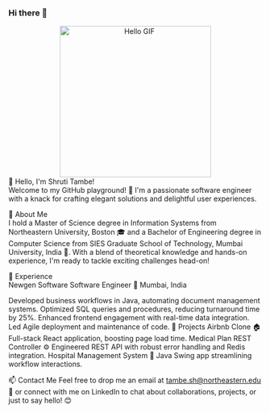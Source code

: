 ### Hi there 👋

<div align="center">
  <img src="https://media.giphy.com/media/l41YtZOb9EUfE2Y3i/giphy.gif" alt="Hello GIF" width="300"/>
</div>
👋 Hello, I'm Shruti Tambe! <br>
Welcome to my GitHub playground! 🎉 I'm a passionate software engineer with a knack for crafting elegant solutions and delightful user experiences.

🌟 About Me <br>
I hold a Master of Science degree in Information Systems from Northeastern University, Boston 🎓 and a Bachelor of Engineering degree in Computer Science from SIES Graduate School of Technology, Mumbai University, India 🚀. With a blend of theoretical knowledge and hands-on experience, I'm ready to tackle exciting challenges head-on!

💼 Experience <br>
Newgen Software
Software Engineer
📍 Mumbai, India

Developed business workflows in Java, automating document management systems.
Optimized SQL queries and procedures, reducing turnaround time by 25%.
Enhanced frontend engagement with real-time data integration.
Led Agile deployment and maintenance of code.
🚀 Projects
Airbnb Clone
🏠 Full-stack React application, boosting page load time.
Medical Plan REST Controller
⚙️ Engineered REST API with robust error handling and Redis integration.
Hospital Management System
🏥 Java Swing app streamlining workflow interactions.

📫 Contact Me
Feel free to drop me an email at tambe.sh@northeastern.edu 📧 or connect with me on LinkedIn to chat about collaborations, projects, or just to say hello! 😊

